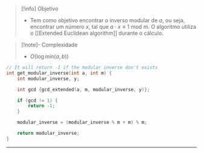 > [!info] Objetivo
> - Tem como objetivo encontrar o inverso modular de $a$, ou seja, encontrar um número $x$, tal que $a \cdot x \equiv 1 \text{ mod m}$. O algoritmo utiliza o [[Extended Euclidean algorithm]] durante o cálculo.

> [!note]- Complexidade
> - $O(\log min(a, b))$ 

```cpp
// It will return -1 if the modular inverse don't exists
int get_modular_inverse(int a, int m) {
	int modular_inverse, y;

	int gcd {gcd_extended(a, m, modular_inverse, y)};

	if (gcd != 1) {
		return -1;
	}

	modular_inverse = (modular_inverse % m + m) % m;

	return modular_inverse;
}
```

---